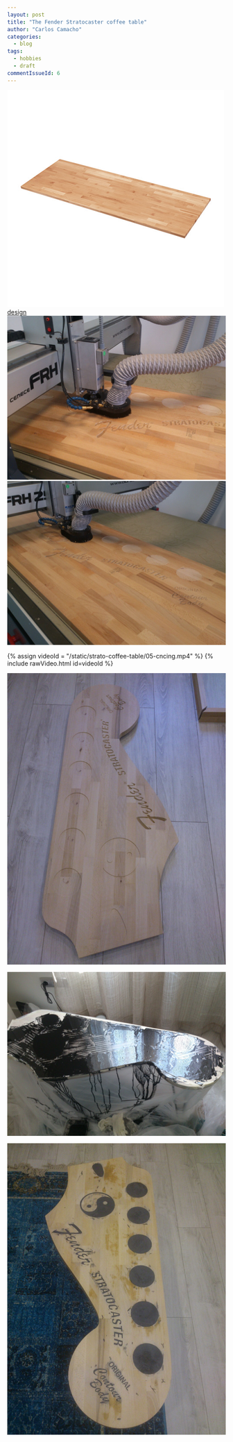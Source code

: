 ```yaml
---
layout: post
title: "The Fender Stratocaster coffee table"
author: "Carlos Camacho"
categories:
  - blog
tags:
  - hobbies
  - draft
commentIssueId: 6
---
```


![](/static/strato-coffee-table/01-countertop-raw.jpg)
[design](/static/strato-coffee-table/02-table-design.svg)
![](/static/strato-coffee-table/03-cncing.jpeg)
![](/static/strato-coffee-table/04-cncing.jpeg)

{% assign videoId = "/static/strato-coffee-table/05-cncing.mp4" %}
{% include rawVideo.html id=videoId %}

![](/static/strato-coffee-table/06-cnced.jpg)

![](/static/strato-coffee-table/07-epoxyed.jpg)

![](/static/strato-coffee-table/08-partially-sanded.jpeg)
